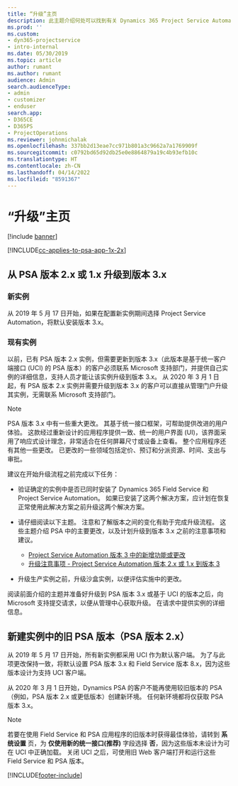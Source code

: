 ```yaml
---
title: “升级”主页
description: 此主题介绍何处可以找到有关 Dynamics 365 Project Service Automation 中的新功能和更新功能和用于升级到最新版本的流程的重要信息。
ms.prod: ''
ms.custom:
- dyn365-projectservice
- intro-internal
ms.date: 05/30/2019
ms.topic: article
author: rumant
ms.author: rumant
audience: Admin
search.audienceType:
- admin
- customizer
- enduser
search.app:
- D365CE
- D365PS
- ProjectOperations
ms.reviewer: johnmichalak
ms.openlocfilehash: 337bb2d13eae7cc971b801a3c9662a7a1769909f
ms.sourcegitcommit: c0792bd65d92db25e0e8864879a19c4b93efb10c
ms.translationtype: HT
ms.contentlocale: zh-CN
ms.lasthandoff: 04/14/2022
ms.locfileid: "8591367"
---
```

# <a name="upgrade-home-page"></a>“升级”主页

[!include [banner](../includes/psa-now-project-operations.md)]

[!INCLUDE[cc-applies-to-psa-app-1x-2x](../includes/cc-applies-to-psa-app-1x-2x.md)]

## <a name="upgrade-from-psa-version-2x-or-1x-to-version-3x"></a>从 PSA 版本 2.x 或 1.x 升级到版本 3.x

### <a name="new-instances"></a>新实例

从 2019 年 5 月 17 日开始，如果在配置新实例期间选择 Project Service Automation，将默认安装版本 3.x。

### <a name="existing-instances"></a>现有实例

以前，已有 PSA 版本 2.x 实例，但需要更新到版本 3.x（此版本是基于统一客户端接口 (UCI) 的 PSA 版本）的客户必须联系 Microsoft 支持部门，并提供自己实例的详细信息，支持人员才能让该实例升级到版本 3.x。 从 2020 年 3 月 1 日起，有 PSA 版本 2.x 实例并需要升级到版本 3.x 的客户可以直接从管理门户升级其实例，无需联系 Microsoft 支持部门。  

> [!NOTE]
> PSA 版本 3.x 中有一些重大更改。 其基于统一接口框架，可帮助提供改进的用户体验。 这款经过重新设计的应用程序提供一致、统一的用户界面 (UI)，该界面采用了响应式设计理念，非常适合在任何屏幕尺寸或设备上查看。 整个应用程序还有其他一些更改。 已更改的一些领域包括定价、预订和分派资源、时间、支出与审批。

建议在开始升级流程之前完成以下任务：

- 验证确定的实例中是否已同时安装了 Dynamics 365 Field Service 和 Project Service Automation。 如果已安装了这两个解决方案，应计划在恢复正常使用此解决方案之前升级这两个解决方案。
- 请仔细阅读以下主题。 注意和了解版本之间的变化有助于完成升级流程。 这些主题介绍 PSA 中的主要更改，以及计划升级到版本 3.x 之前的注意事项和建议。

    - [Project Service Automation 版本 3 中的新增功能或更改](whats-new-changed-v3.md)
    - [升级注意事项 - Project Service Automation 版本 2.x 或 1.x 到版本 3](upgrade-v3.md)

- 升级生产实例之前，升级沙盒实例，以便评估实施中的更改。

阅读前面介绍的主题并准备好升级到 PSA 版本 3.x 或基于 UCI 的版本之后，向 Microsoft 支持提交请求，以便从管理中心获取升级。 在请求中提供实例的详细信息。

## <a name="older-versions-of-psa-psa-version-2x-in-a-newly-created-instance"></a>新建实例中的旧 PSA 版本（PSA 版本 2.x）

从 2019 年 5 月 17 日开始，所有新实例都采用 UCI 作为默认客户端。 为了与此项更改保持一致，将默认设置 PSA 版本 3.x 和 Field Service 版本 8.x，因为这些版本设计为支持 UCI 客户端。

从 2020 年 3 月 1 日开始，Dynamics PSA 的客户不能再使用较旧版本的 PSA（例如，PSA 版本 2.x 或更低版本）创建新环境。 任何新环境都将仅获取 PSA 版本 3.x。

> [!NOTE]
> 若要在使用 Field Service 和 PSA 应用程序的旧版本时获得最佳体验，请转到 **系统设置** 页，为 **仅使用新的统一接口(推荐)** 字段选择 **否**，因为这些版本未设计为可在 UCI 中正确加载。 关闭 UCI 之后，可使用旧 Web 客户端打开和运行这些 Field Service 和 PSA 版本。 


[!INCLUDE[footer-include](../includes/footer-banner.md)]
